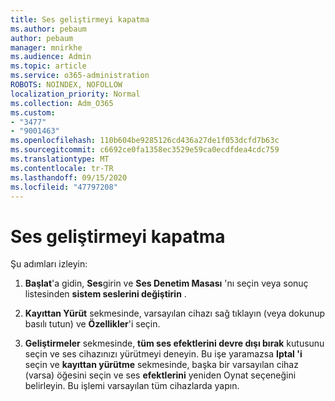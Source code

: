 ```yaml
---
title: Ses geliştirmeyi kapatma
ms.author: pebaum
author: pebaum
manager: mnirkhe
ms.audience: Admin
ms.topic: article
ms.service: o365-administration
ROBOTS: NOINDEX, NOFOLLOW
localization_priority: Normal
ms.collection: Adm_O365
ms.custom:
- "3477"
- "9001463"
ms.openlocfilehash: 110b604be9285126cd436a27de1f053dcfd7b63c
ms.sourcegitcommit: c6692ce0fa1358ec3529e59ca0ecdfdea4cdc759
ms.translationtype: MT
ms.contentlocale: tr-TR
ms.lasthandoff: 09/15/2020
ms.locfileid: "47797208"
---
```

# <a name="turn-off-audio-enhancement"></a>Ses geliştirmeyi kapatma

Şu adımları izleyin:

1. **Başlat**'a gidin, **Ses**girin ve **Ses Denetim Masası** 'nı seçin veya sonuç listesinden **sistem seslerini değiştirin** .

2. **Kayıttan Yürüt** sekmesinde, varsayılan cihazı sağ tıklayın (veya dokunup basılı tutun) ve **Özellikler**'i seçin.

3. **Geliştirmeler** sekmesinde, **tüm ses efektlerini devre dışı bırak** kutusunu seçin ve ses cihazınızı yürütmeyi deneyin. Bu işe yaramazsa **Iptal 'i** seçin ve **kayıttan yürütme** sekmesinde, başka bir varsayılan cihaz (varsa) öğesini seçin ve ses **efektlerini** yeniden Oynat seçeneğini belirleyin. Bu işlemi varsayılan tüm cihazlarda yapın.
